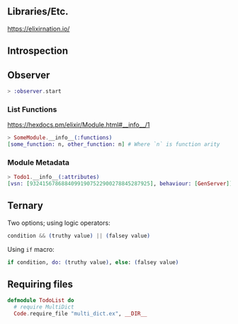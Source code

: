 ## Libraries/Etc.

https://elixirnation.io/

## Introspection

## Observer

```elixir
> :observer.start
```

### List Functions

https://hexdocs.pm/elixir/Module.html#__info__/1

```elixir
> SomeModule.__info__(:functions)
[some_function: n, other_function: n] # Where `n` is function arity
```

### Module Metadata

```elixir
> Todo1.__info__(:attributes)
[vsn: [93241567868840991907522900278845287925], behaviour: [GenServer]]
```

## Ternary

Two options; using logic operators:

```elixir
condition && (truthy value) || (falsey value)
```

Using `if` macro:

```elixir
if condition, do: (truthy value), else: (falsey value)
```

## Requiring files

```elixir
defmodule TodoList do
  # require MultiDict
  Code.require_file "multi_dict.ex", __DIR__
```
